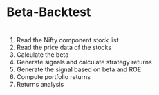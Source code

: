 # Beta-Backtest 
#
1. Read the Nifty component stock list
2. Read the price data of the stocks
3. Calculate the beta
3. Generate signals and calculate strategy returns
4. Generate the signal based on beta and ROE
5. Compute portfolio returns
6. Returns analysis
